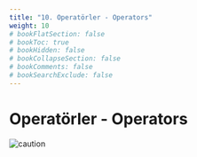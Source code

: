 ```yaml
---
title: "10. Operatörler - Operators"
weight: 10
# bookFlatSection: false
# bookToc: true
# bookHidden: false
# bookCollapseSection: false
# bookComments: false
# bookSearchExclude: false
---
```


# Operatörler - Operators


![caution](/img/caution.jpeg)